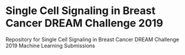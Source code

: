# Single Cell Signaling in Breast Cancer DREAM Challenge 2019
Repository for Single Cell Signaling in Breast Cancer DREAM Challenge 2019 Machine Learning Submissions
